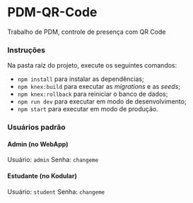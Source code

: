 # PDM-QR-Code
Trabalho de PDM, controle de presença com QR Code

### Instruções

Na pasta raíz do projeto, execute os seguintes comandos:

* ``npm install`` para instalar as dependências;
* ``npm knex:build`` para executar as *migrations* e as *seeds*;
* ``npm knex:rollback`` para reiniciar o banco de dados;
* ``npm run dev`` para executar em modo de desenvolvimento;
* ``npm start`` para executar em modo de produção.

### Usuários padrão

#### Admin (no WebApp)

Usuário: ``admin``
Senha: ``changeme``

#### Estudante (no Kodular)

Usuário: ``student``
Senha: ``changeme``